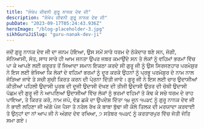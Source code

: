 ```yaml
---
title: "ਸੰਖੇਪ ਜੀਵਨੀ ਗੁਰੂ ਨਾਨਕ ਦੇਵ ਜੀ"
description: "ਸੰਖੇਪ ਜੀਵਨੀ ਗੁਰੂ ਨਾਨਕ ਦੇਵ ਜੀ"
pubDate: "2023-09-17T05:24:43.936Z"
heroImage: "/blog-placeholder-3.jpg"
sikhGuruJiSlug: "guru-nanak-dev-ji"
---
```


ਜਦੋਂ ਗੁਰੂ ਨਾਨਕ ਦੇਵ ਜੀ ਦਾ ਜਨਮ ਹੋਇਆ, ਉਸ ਸਮੇਂ ਸਾਰੇ ਧਰਮ ਦੇ ਠੇਕੇਦਾਰ ਬਣੇ ਸਨ, ਜੋਗੀ, ਸੰਨਿਆਸੀ, ਸੰਤ, ਸਾਧ ਸਾਰੇ ਹੀ ਆਮ ਜਨਤਾ ਉਪਰ ਜਬਰ ਕਮਾਉਂਦੇ ਸਨ ਤੇ ਲੋਕਾਂ ਨੂੰ ਵਹਿਮਾਂ ਭਰਮਾਂ ਵਿੱਚ ਪਾ ਕੇ ਆਪਣੇ ਲਈ ਜ਼ਰੂਰਤ ਤੋਂ ਜਿਆਦਾ ਸਮਾਨ ਇਕਠਾ ਕਰਦੇ ਸੀ
ਗੁਰੂ ਜੀ ਨੂੰ ਉਸ ਸਿਰਜਣਹਾਰ ਪਰਮੇਸ਼ੁਰ ਨੇ ਇਸ ਲਈ ਭੇਜਿਆ ਕਿ ਲੋਕਾਂ ਦੇ ਵਹਿਮਾਂ ਭਰਮਾਂ ਨੂੰ ਦੂਰ ਕਰਕੇ ਉਹਨਾਂ ਨੂੰ ਪ੍ਰਭੂ ਪਰਮੇਸ਼ੁਰ ਦੇ ਨਾਮ ਨਾਲ ਜੋੜਿਆ ਜਾਵੇ ਤੇ ਸਚੀ ਸੁਚੀ ਕਿਰਤ ਕਰਨ ਦੀ ਪੇ੍ਰਨਾ ਦਿੱਤੀ ਜਾਵੇ।
ਗੁਰੂ ਜੀ ਨੇ ਇਸ ਲਈ ਚਾਰ ਉਦਾਸੀਆਂ ਕੀਤੀਆਂ
ਪਹਿਲੀ ਉਦਾਸੀ ਪੂਰਬ ਦੀ
ਦੂਜੀ ਉਦਾਸੀ ਦੱਖਣ ਦੀ
ਤੀਜੀ ਉਦਾਸੀ ਉਤਰ ਦੀ
ਚੋਥੀ ਉਦਾਸੀ ਪੱਛਮ ਦੀ
ਗੁਰੂ ਜੀ ਨੇ ਆਪਣਿਆਂ ਉਦਾਸੀਆਂ ਵਿੱਚ ਲੋਕਾਂ ਨੂੰ ਭਰਮਾਂ ਵਹਿਮਾਂ ਤੋ ਕੱਢ ਕੇ ਸਚੇ ਧਰਮ ਦੇ ਰਾਹ ਪਾਇਆ, ਤੇ ਕਿਰਤ ਕਰੋ, ਨਾਮ ਜਪੋ, ਵੰਡ ਛਕੋ ਦਾ ਉਪਦੇਸ਼ ਦਿੱਤਾ
੧੪ ਜੂਨ ੧੫੩੯ ਨੂੰ ਗੁਰੂ ਨਾਨਕ ਦੇਵ ਜੀ ਨੇ ਭਾਈ ਲਹਿਣਾ ਜੀ ਅੱਗੇ ਪੰਜ ਪੈਸਾ ਤੇ ਨਰੇਲ ਰੱਖ ਕੇ ਬਾਬਾ ਬੁੱਢਾ ਜੀ ਕੋਲੋ ਤਿਲਕ ਦੀ ਮਰਯਾਦਾ ਕਰਵਾਈ ਤੇ ਉਨ੍ਹਾਂ ਦਾ ਨਾਂ ਆਪ ਜੀ ਨੇ ਅੰਗਦ ਦੇਵ ਰਖਿਆ, ੭ ਸਤੰਬਰ ੧੫੩੯ ਨੂੰ ਕਰਤਾਰਪੁਰ ਵਿੱਚ ਜੋਤੀ ਜੋਤਿ ਸਮਾ ਗਏ।
